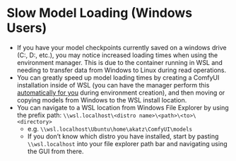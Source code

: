 # Slow Model Loading (Windows Users)

- If you have your model checkpoints currently saved on a windows drive (C:\, D:\, etc.), you may notice increased loading times when using the environment manager. This is due to the container running in WSL and needing to transfer data from Windows to Linux during read operations.
- You can greatly speed up model loading times by creating a ComfyUI installation inside of WSL (you can have the manager perform this [automatically for you](../usage.md#creating-a-new-environment) during environment creation), and then moving or copying models from Windows to the WSL install location.
- You can navigate to a WSL location from Windows File Explorer by using the prefix path: `\\wsl.localhost\<distro name>\<path>\<to>\<directory>`
    - e.g. `\\wsl.localhost\Ubuntu\home\akatz\ComfyUI\models`
    - If you don’t know which distro you have installed, start by pasting `\\wsl.localhost` into your file explorer path bar and navigating using the GUI from there.